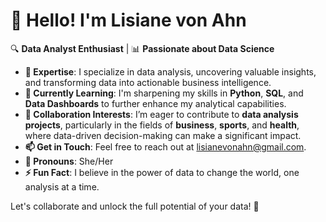 # 👋 **Hello! I'm Lisiane von Ahn**  
🔍 **Data Analyst Enthusiast** | 📊 **Passionate about Data Science**

- **🔎 Expertise**: I specialize in data analysis, uncovering valuable insights, and transforming data into actionable business intelligence.
- **🌱 Currently Learning**: I'm sharpening my skills in **Python**, **SQL**, and **Data Dashboards** to further enhance my analytical capabilities.
- **💼 Collaboration Interests**: I’m eager to contribute to **data analysis projects**, particularly in the fields of **business**, **sports**, and **health**, where data-driven decision-making can make a significant impact.
- **📫 Get in Touch**: Feel free to reach out at [lisianevonahn@gmail.com](mailto:lisianevonahn@gmail.com).
- **🌸 Pronouns**: She/Her
- **⚡ Fun Fact**: I believe in the power of data to change the world, one analysis at a time.

Let's collaborate and unlock the full potential of your data! 🚀
